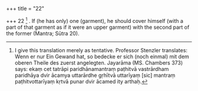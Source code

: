 +++
title = "22"

+++
22 [^9] . If (he has only) one (garment), he should cover himself (with a part of that garment as if it were an upper garment) with the second part of the former (Mantra; Sūtra 20).


[^9]:  I give this translation merely as tentative. Professor Stenzler translates: Wenn er nur Ein Gewand hat, so bedecke er sich (noch einmal) mit dem oberen Theile des zuerst angelegten. Jayarāma (MS. Chambers 373) says: ekaṃ cet tatrāpi paridhānamantraṃ paṭhitvā vastrārdham paridhāya dvir ācamya uttarārdhe gṛhītvā uttarīyaṃ [sic] mantraṃ paṭhitvottarīyaṃ kṛtvā punar dvir ācamed ity arthaḥ.

